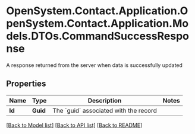 # OpenSystem.Contact.Application.OpenSystem.Contact.Application.Models.DTOs.CommandSuccessResponse
A response returned from the server when data is successfully updated

## Properties

Name | Type | Description | Notes
------------ | ------------- | ------------- | -------------
**Id** | **Guid** | The &#x60;guid&#x60; associated with the record | 

[[Back to Model list]](../README.md#documentation-for-models) [[Back to API list]](../README.md#documentation-for-api-endpoints) [[Back to README]](../README.md)

